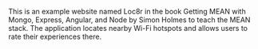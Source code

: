 This is an example website named Loc8r in the book Getting MEAN with Mongo, Express, Angular, and Node by Simon Holmes to teach the MEAN stack. The application locates nearby Wi-Fi hotspots and allows users to rate their experiences there.
